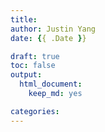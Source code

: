 ```yaml
---
title: 
author: Justin Yang
date: {{ .Date }}

draft: true
toc: false
output:
  html_document:
    keep_md: yes  

categories:
---
```


